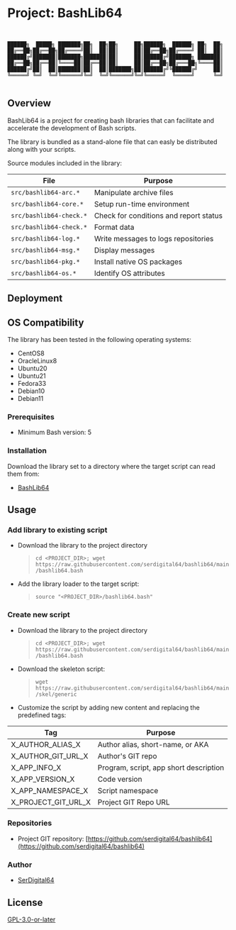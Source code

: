 # Project: BashLib64

```shell


██████╗  █████╗ ███████╗██╗  ██╗██╗     ██╗██████╗  ██████╗ ██╗  ██╗
██╔══██╗██╔══██╗██╔════╝██║  ██║██║     ██║██╔══██╗██╔════╝ ██║  ██║
██████╔╝███████║███████╗███████║██║     ██║██████╔╝███████╗ ███████║
██╔══██╗██╔══██║╚════██║██╔══██║██║     ██║██╔══██╗██╔═══██╗╚════██║
██████╔╝██║  ██║███████║██║  ██║███████╗██║██████╔╝╚██████╔╝     ██║
╚═════╝ ╚═╝  ╚═╝╚══════╝╚═╝  ╚═╝╚══════╝╚═╝╚═════╝  ╚═════╝      ╚═╝


```

## Overview

BashLib64 is a project for creating bash libraries that can facilitate and accelerate the development of Bash scripts.

The library is bundled as a stand-alone file that can easly be distributed along with your scripts.

Source modules included in the library:

| File                    | Purpose                                |
| ----------------------- | -------------------------------------- |
| `src/bashlib64-arc.*`   | Manipulate archive files               |
| `src/bashlib64-core.*`  | Setup run-time environment             |
| `src/bashlib64-check.*` | Check for conditions and report status |
| `src/bashlib64-check.*` | Format data                            |
| `src/bashlib64-log.*`   | Write messages to logs repositories    |
| `src/bashlib64-msg.*`   | Display messages                       |
| `src/bashlib64-pkg.*`   | Install native OS packages             |
| `src/bashlib64-os.*`    | Identify OS attributes                 |

## Deployment

## OS Compatibility

The library has been tested in the following operating systems:

- CentOS8
- OracleLinux8
- Ubuntu20
- Ubuntu21
- Fedora33
- Debian10
- Debian11

### Prerequisites

- Minimum Bash version: 5

### Installation

Download the library set to a directory where the target script can read them from:

- [BashLib64](https://raw.githubusercontent.com/serdigital64/bashlib64/main/bashlib64.bash)

## Usage

### Add library to existing script

- Download the library to the project directory
  > `cd <PROJECT_DIR>; wget https://raw.githubusercontent.com/serdigital64/bashlib64/main/bashlib64.bash`
- Add the library loader to the target script:
  > `source "<PROJECT_DIR>/bashlib64.bash"`

### Create new script

- Download the library to the project directory
  > `cd <PROJECT_DIR>; wget https://raw.githubusercontent.com/serdigital64/bashlib64/main/bashlib64.bash`
- Download the skeleton script:
  > `wget https://raw.githubusercontent.com/serdigital64/bashlib64/main/skel/generic`
- Customize the script by adding new content and replacing the predefined tags:

| Tag                 | Purpose                                |
| ------------------- | -------------------------------------- |
| X_AUTHOR_ALIAS_X    | Author alias, short-name, or AKA       |
| X_AUTHOR_GIT_URL_X  | Author's GIT repo                      |
| X_APP_INFO_X        | Program, script, app short description |
| X_APP_VERSION_X     | Code version                           |
| X_APP_NAMESPACE_X   | Script namespace                       |
| X_PROJECT_GIT_URL_X | Project GIT Repo URL                   |

### Repositories

- Project GIT repository: [https://github.com/serdigital64/bashlib64](https://github.com/serdigital64/bashlib64)

### Author

- [SerDigital64](https://github.com/serdigital64)

## License

[GPL-3.0-or-later](https://www.gnu.org/licenses/gpl-3.0.txt)
